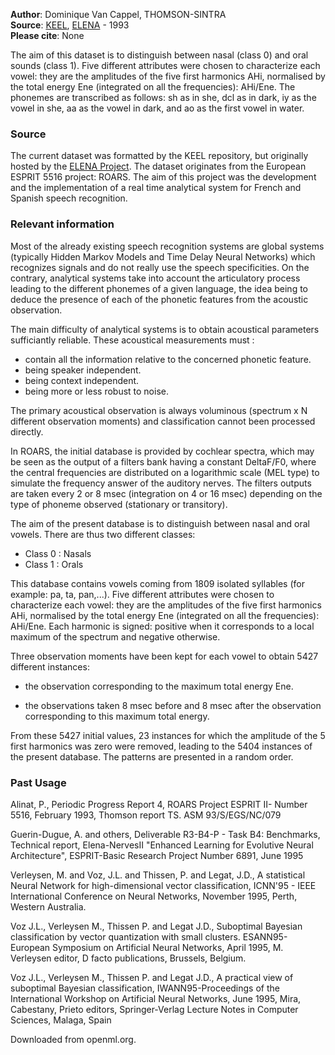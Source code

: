 **Author**: Dominique Van Cappel, THOMSON-SINTRA  
**Source**: [KEEL](http://sci2s.ugr.es/keel/dataset.php?cod=105#sub2), [ELENA](https://www.elen.ucl.ac.be/neural-nets/Research/Projects/ELENA/databases/REAL/phoneme/) - 1993  
**Please cite**: None  

The aim of this dataset is to distinguish between nasal (class 0) and oral sounds (class 1). Five different attributes were chosen to characterize each vowel: they are the amplitudes of the five first harmonics AHi, normalised by the total energy Ene (integrated on all the frequencies): AHi/Ene. The phonemes are transcribed as follows: sh as in she, dcl as in dark, iy as the vowel in she, aa as the vowel in dark, and ao as the first vowel in water.  

### Source

The current dataset was formatted by the KEEL repository, but originally hosted by the [ELENA Project](https://www.elen.ucl.ac.be/neural-nets/Research/Projects/ELENA/elena.htm#stuff). The dataset originates from the European ESPRIT 5516 project: ROARS. The aim of this project was the development and the implementation of a real time analytical system for French and Spanish speech recognition.  

### Relevant information

Most of the already existing speech recognition systems are global systems (typically Hidden Markov Models and Time Delay Neural Networks) which recognizes signals and do not really use the speech
specificities.  On the contrary, analytical systems take into account the articulatory process leading to the different phonemes of a given language, the idea being to deduce the presence of each of the
phonetic features from the acoustic observation.

The main difficulty of analytical systems is to obtain acoustical parameters sufficiantly reliable. These acoustical measurements must :

   - contain all the information relative to the concerned phonetic feature.
   - being speaker independent.
   - being context independent.
   - being more or less robust to noise.

The primary acoustical observation is always voluminous (spectrum x N different observation moments) and classification cannot been processed directly.

In ROARS, the initial database is provided by cochlear spectra, which may be seen as the output of a filters bank having a constant DeltaF/F0, where the central frequencies are distributed on a
logarithmic scale (MEL type) to simulate the frequency answer of the auditory nerves.  The filters outputs are taken every 2 or 8 msec (integration on 4 or 16 msec) depending on the type of phoneme
observed (stationary or transitory).  

The aim of the present database is to distinguish between nasal and
oral vowels. There are thus two different classes:

- Class 0 : Nasals  
- Class 1 : Orals        

This database contains vowels coming from 1809 isolated syllables (for example: pa, ta, pan,...). Five different attributes were chosen to characterize each vowel: they are the amplitudes of the five first harmonics AHi, normalised by the total energy Ene (integrated on all the frequencies): AHi/Ene. Each harmonic is signed: positive when it corresponds to a local maximum of the spectrum and negative otherwise.

Three observation moments have been kept for each vowel to obtain 5427 different instances: 

 - the observation corresponding to the maximum total energy Ene. 
   
 - the observations taken 8 msec before and 8 msec after the observation corresponding to this maximum total energy.

From these 5427 initial values, 23 instances for which the amplitude of the 5 first harmonics was zero were removed, leading to the 5404 instances of the present database. The patterns are presented in a random order.

### Past Usage  

Alinat, P., Periodic Progress Report 4, ROARS Project ESPRIT II- Number 5516, February 1993, Thomson report TS. ASM 93/S/EGS/NC/079  
    
Guerin-Dugue, A. and others, Deliverable R3-B4-P - Task B4: Benchmarks, Technical report, Elena-NervesII "Enhanced Learning for Evolutive Neural Architecture", ESPRIT-Basic Research Project  Number 6891, June 1995  

Verleysen, M. and Voz, J.L. and Thissen, P. and Legat, J.D., A statistical Neural Network for high-dimensional vector classification, ICNN'95 - IEEE International Conference on Neural Networks, November 1995, Perth, Western Australia.  
    
Voz J.L., Verleysen M., Thissen P. and Legat J.D., Suboptimal Bayesian classification by vector quantization with small clusters. ESANN95-European Symposium on Artificial Neural Networks, April 1995, M. Verleysen editor, D facto publications, Brussels, Belgium.  
    
Voz J.L., Verleysen M., Thissen P. and Legat J.D., A practical view of  suboptimal Bayesian classification, IWANN95-Proceedings of the International Workshop on Artificial Neural Networks, June 1995, Mira, Cabestany, Prieto editors, Springer-Verlag Lecture Notes in Computer Sciences, Malaga, Spain

Downloaded from openml.org.